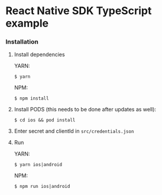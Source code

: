 # React Native SDK TypeScript example

### Installation

1. Install dependencies

   YARN:

   `$ yarn`

   NPM:

   `$ npm install`

2. Install PODS (this needs to be done after updates as well):

   `$ cd ios && pod install`

3. Enter secret and clientId in `src/credentials.json`

3. Run

   YARN:

   `$ yarn ios|android`

   NPM:

   `$ npm run ios|android`
